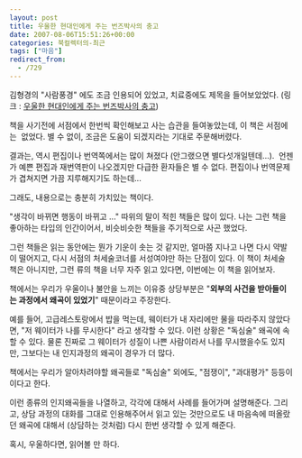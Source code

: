 ```yaml
---
layout: post
title: 우울한 현대인에게 주는 번즈박사의 충고
date: 2007-08-06T15:51:26+00:00
categories: 북컬렉터의-최근
tags: ["마음"]
redirect_from:
  - /729
---
```


김형경의 "사람풍경" 에도 조금 인용되어 있었고, 치료중에도 제목을 들어보았었다. (링크 : <a href="http://www.aladdin.co.kr/shop/wproduct.aspx?ISBN=8931002289&amp;ttbkey=ttbjinto1216001&amp;copyPaper=1">우울한 현대인에게 주는 번즈박사의 충고</a>)

책을 사기전에 서점에서 한번씩 확인해보고 사는 습관을 들여놓았는데, 이 책은 서점에는  없었다. 별 수 없이, 조금은 도움이 되겠지라는 기대로 주문해버렸다.

결과는, 역시 편집이나 번역쪽에서는 많이 쳐졌다 (안그랬으면 별다섯개일텐데...).  언젠가 예쁜 편집과 재번역판이 나오겠지만 다급한 환자들은 별 수 없다. 편집이나 번역문제가 겹쳐지면 가끔 지루해지기도 하는데...

그래도, 내용으로는 충분히 가치있는 책이다.

"생각이 바뀌면 행동이 바뀌고 ..." 따위의 말이 적힌 책들은 많이 있다. 나는 그런 책을 좋아하는 타입의 인간이어서, 비슷비슷한 책들을 주기적으로 사곤 했었다.

그런 책들은 읽는 동안에는 뭔가 기운이 솟는 것 같지만, 얼마쯤 지나고 나면 다시 약발이 떨어지고, 다시 서점의 처세술코너를 서성여야만 하는 단점이 있다. 이 책이 처세술 책은 아니지만, 그런 류의 책을 너무 자주 읽고 있다면, 이번에는 이 책을 읽어보자.

책에서는 우리가 우울이나 불안을 느끼는 이유중 상당부분은 "<strong>외부의 사건을 받아들이는 과정에서 왜곡이 있었기</strong>" 때문이라고 주장한다.

예를 들어, 고급레스토랑에서 밥을 먹는데, 웨이터가 내 자리에만 물을 따라주지 않았다면, "저 웨이터가 나를 무시한다" 라고 생각할 수 있다. 이런 상황은 "독심술" 왜곡에 속할 수 있다. 물론 진짜로 그 웨이터가 성질이 나쁜 사람이라서 나를 무시했을수도 있지만, 그보다는 내 인지과정의 왜곡이 경우가 더 많다.

책에서는 우리가 알아차려야할 왜곡들로 "독심술" 외에도, "점쟁이", "과대평가" 등등이 이다고 한다.

이런 종류의 인지왜곡들을 나열하고, 각각에 대해서 사례를 들어가며 설명해준다. 그리고, 상담 과정의 대화를 그대로 인용해주어서 읽고 있는 것만으로도 내 마음속에 떠올랐던 왜곡에 대해서 (상담하는 것처럼) 다시 한번 생각할 수 있게 해준다.

혹시, 우울하다면, 읽어볼 만 하다.
<div id=comments>
</div>
